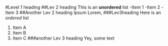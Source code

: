 #Level 1 heading
##Lev 2 heading
This is an **unordered** list
-Item 1
-Item 2
-Item 3
##Another Lev 2 heading
Ipsum Lorem,
###Lev3heading
Here is an *ordered* list
1. Item A
2. Item B
3. Item C
###another Lev 3 heading
Yey, some text

